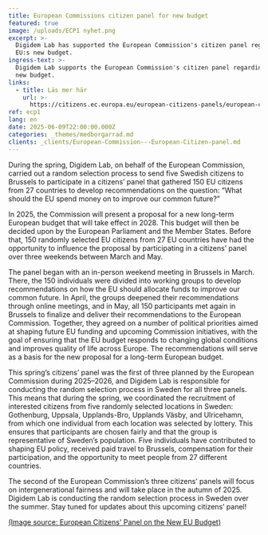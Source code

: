 ```yaml
---
title: European Commissions citizen panel for new budget
featured: true
image: /uploads/ECP1 nyhet.png
excerpt: >-
  Digidem Lab has supported the European Commission's citizen panel regarding
  EU:s new budget.
ingress-text: >-
  Digidem Lab supports the European Commission's citizen panel regarding EU:s
  new budget.
links:
  - title: Läs mer här
    url: >-
      https://citizens.ec.europa.eu/european-citizens-panels/european-citizens-panel-new-european-budget_en
ref: ecp1
lang: en
date: 2025-06-09T22:00:00.000Z
categories: _themes/medborgarrad.md
clients: _clients/European-Commission---European-Citizen-panel.md
---
```


During the spring, Digidem Lab, on behalf of the European Commission, carried out a random selection process to send five Swedish citizens to Brussels to participate in a citizens’ panel that gathered 150 EU citizens from 27 countries to develop recommendations on the question: “What should the EU spend money on to improve our common future?”

In 2025, the Commission will present a proposal for a new long-term European budget that will take effect in 2028. This budget will then be decided upon by the European Parliament and the Member States. Before that, 150 randomly selected EU citizens from 27 EU countries have had the opportunity to influence the proposal by participating in a citizens’ panel over three weekends between March and May.

The panel began with an in-person weekend meeting in Brussels in March. There, the 150 individuals were divided into working groups to develop recommendations on how the EU should allocate funds to improve our common future. In April, the groups deepened their recommendations through online meetings, and in May, all 150 participants met again in Brussels to finalize and deliver their recommendations to the European Commission. Together, they agreed on a number of political priorities aimed at shaping future EU funding and upcoming Commission initiatives, with the goal of ensuring that the EU budget responds to changing global conditions and improves quality of life across Europe. The recommendations will serve as a basis for the new proposal for a long-term European budget.

This spring’s citizens’ panel was the first of three planned by the European Commission during 2025–2026, and Digidem Lab is responsible for conducting the random selection process in Sweden for all three panels. This means that during the spring, we coordinated the recruitment of interested citizens from five randomly selected locations in Sweden: Gothenburg, Uppsala, Upplands-Bro, Upplands Väsby, and Ulricehamn, from which one individual from each location was selected by lottery. This ensures that participants are chosen fairly and that the group is representative of Sweden’s population. Five individuals have contributed to shaping EU policy, received paid travel to Brussels, compensation for their participation, and the opportunity to meet people from 27 different countries.

The second of the European Commission’s three citizens’ panels will focus on intergenerational fairness and will take place in the autumn of 2025. Digidem Lab is conducting the random selection process in Sweden over the summer. Stay tuned for updates about this upcoming citizens’ panel!

[(Image source: European Citizens' Panel on the New EU Budget)](https://citizens.ec.europa.eu/european-citizens-panel-new-european-budget_sv#paragraph_682 "Bildkälla")
